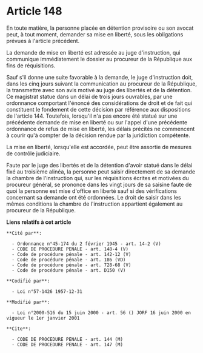 # Article 148

En toute matière, la personne placée en détention provisoire ou son avocat peut, à tout moment, demander sa mise en liberté,
sous les obligations prévues à l'article précédent.

La demande de mise en liberté est adressée au juge d'instruction, qui communique immédiatement le dossier au procureur de la
République aux fins de réquisitions.

Sauf s'il donne une suite favorable à la demande, le juge d'instruction doit, dans les cinq jours suivant la communication au
procureur de la République, la transmettre avec son avis motivé au juge des libertés et de la détention. Ce magistrat statue
dans un délai de trois jours ouvrables, par une ordonnance comportant l'énoncé des considérations de droit et de fait qui
constituent le fondement de cette décision par référence aux dispositions de l'article 144. Toutefois, lorsqu'il n'a pas
encore été statué sur une précédente demande de mise en liberté ou sur l'appel d'une précédente ordonnance de refus de mise
en liberté, les délais précités ne commencent à courir qu'à compter de la décision rendue par la juridiction compétente.

La mise en liberté, lorsqu'elle est accordée, peut être assortie de mesures de contrôle judiciaire.

Faute par le juge des libertés et de la détention d'avoir statué dans le délai fixé au troisième alinéa, la personne peut
saisir directement de sa demande la chambre de l'instruction qui, sur les réquisitions écrites et motivées du procureur
général, se prononce dans les vingt jours de sa saisine faute de quoi la personne est mise d'office en liberté sauf si des
vérifications concernant sa demande ont été ordonnées. Le droit de saisir dans les mêmes conditions la chambre de
l'instruction appartient également au procureur de la République.

**Liens relatifs à cet article**

	**Cité par**:

	  - Ordonnance n°45-174 du 2 février 1945 - art. 14-2 (V)
	  - CODE DE PROCEDURE PENALE - art. 148-4 (V)
	  - Code de procédure pénale - art. 142-12 (V)
	  - Code de procédure pénale - art. 186 (VD)
	  - Code de procédure pénale - art. 728-68 (V)
	  - Code de procédure pénale - art. D150 (V)

	**Codifié par**:

	  - Loi n°57-1426 1957-12-31

	**Modifié par**:

	  - Loi n°2000-516 du 15 juin 2000 - art. 56 () JORF 16 juin 2000 en vigueur le 1er janvier 2001

	**Cite**:

	  - CODE DE PROCEDURE PENALE - art. 144 (M)
	  - CODE DE PROCEDURE PENALE - art. 147 (M)
